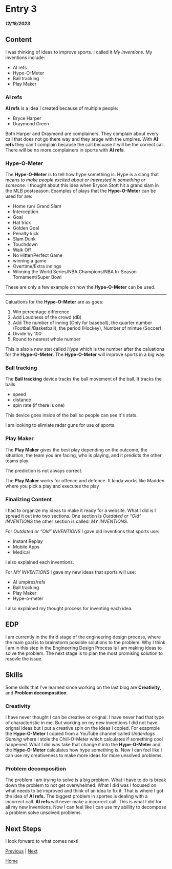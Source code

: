 # Entry 3
##### 12/18/2023

## Content
I was thinking of ideas to improve sports. I called it _My inventions_. My inventions include:

* AI refs
* Hype-O-Meter
* Ball tracking
* Play Maker

### AI refs
**AI refs** is a idea I created because of multiple people: 
* Bryce Harper
* Draymond Green

Both Harper and Draymond are complainers. They complain about every call that does not go there way and they aruge with the umpires. With **AI refs** they can't complain because the call becuase it will be the correct call. There will be no more complainers in sports with **AI refs**.

### Hype-O-Meter
The **Hype-O-Meter** is to tell how hype something is. Hype is a slang that means _to make people excited about or interested in something or someone_. I thought about this idea when Bryson Stott hit a grand slam in the MLB postseason. Examples of plays that the **Hype-O-Meter** can be used for are:
* Home run/ Grand Slam
* Interception
* Goal
* Hat trick
* Golden Goal
* Penalty kick
* Slam Dunk
* Touchdown
* Walk Off
* No Hitter/Perfect Game
* winning a game
* Overtime/Extra innings
* Winning the World Series/NBA Champions/NBA In-Season Tornament/Super Bowl

These are only a few example on how the **Hype-O-Meter** can be used. 

---

Caluations for the **Hype-O-Meter** are as goes: 

1. Win percentage difference
2. Add Loudness of the crowd (dB)
3. Add The number of inning (Only for baseball), the quarter number (Football/Basketball), the period (Hockey), Number of mintue (Soccer)
4. Divide by 100
5. Round to nearest whole number

This is also a new stat called _Hype_ which is the number after the caluations for the **Hype-O-Meter**. The **Hype-O-Meter** will improve sports in a big way.

### Ball tracking
The **Ball tracking** device tracks the ball movement of the ball. It tracks the balls
* speed
* distance
* spin rate (if there is one)

This device goes inside of the ball so people can see it's stats.

I am looking to elimiate radar guns for use of sports.

### Play Maker
The **Play Maker** gives the best play depending on the outcome, the situation, the team you are facing, who is playing, and it predicts the other teams play.

The prediction is not always correct.

The **Play Maker** works for offence and defence. It kinda works like Madden where you pick a play and executes the play

### Finalizing Content
I had to organize my ideas to make it ready for a website. What I did is I spread it out into two sections. One section is _Outdated or “Old” INVENTIONS_ the other section is called: _MY INVENTIONS_. 

For _Outdated or “Old” INVENTIONS_ I gave old inventions that sports use:

* Instant Replay
* Mobile Apps
* Medical

I also explained each inventions.

For _MY INVENTIONS_ I gave my new ideas that sports will use:

* AI umpires/refs
* Ball tracking
* Play Maker
* Hype-o-meter

I also explained my thought process for inventing each idea.

## EDP
I am currently in the thrid stage of the engineering design process, where the main goal is to brainstorm possible solutions to the problem. Why I think I am in this step in the Engineering Design Process is I am making ideas to solve the problem. The next stage is to plan the most promising solution to resovle the issue.

## Skills 
Some skills that I’ve learned since working on the last blog are **Creativity**, and **Problem decomposition**.

### Creativity
I have never thought I can be creative or orignal. I have never had that type of characteristic in me. But working on my new inventions I did not have orignal ideas but I put a creative spin on the ideas I copied. For exapmple the **Hype-O-Meter** I copied from a YouTube channel called _Underdogs Gaming_ where I stole the Chill-O-Meter which calculates if something cool happened. What I did was take that change it into the **Hype-O-Meter** and the **Hype-O-Meter** calculates how hype something is. Now I can feel like I can use my creativeness to make more ideas for more unsolved problems.

### Problem decomposition
The problem I am trying to solve is a big problem. What I have to do is break down the problem to not get overwhelmed. What I did was I focused on what needs to be improved and think of an idea to fix it. That is where I got the idea of **AI refs.** The biggest problem in sportes is dealing with a incorrect call. **AI refs** will never make a incorrect call. This is what I did for all my new inventions. Now I can feel like I can use my abillity to decompose a problem solve unsolved problems.

## Next Steps
I look forward to what comes next!

[Previous](entry02.md) | [Next](entry04.md)

[Home](../README.md)
